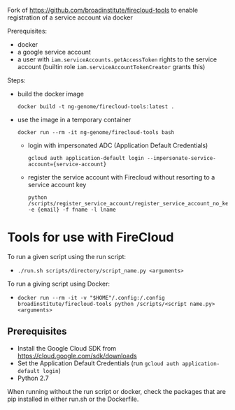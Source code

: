 Fork of https://github.com/broadinstitute/firecloud-tools to enable registration of a service account via docker

Prerequisites:
* docker
* a google service account
* a user with `iam.serviceAccounts.getAccessToken` rights to the service account (builtin role `iam.serviceAccountTokenCreator` grants this)

Steps:
* build the docker image
  ```
  docker build -t ng-genome/firecloud-tools:latest .
  ```
* use the image in a temporary container
  ```
  docker run --rm -it ng-genome/firecloud-tools bash
  ```
  * login with impersonated ADC (Application Default Credentials)
    ```
    gcloud auth application-default login --impersonate-service-account={service-account}
    ```
  * register the service account with Firecloud without resorting to a service account key
    ```
    python /scripts/register_service_account/register_service_account_no_keyfile.py -e {email} -f fname -l lname
    ```

# Tools for use with FireCloud
To run a given script using the run script:

  * `./run.sh scripts/directory/script_name.py <arguments>`

To run a giving script using Docker:

  * `docker run --rm -it -v "$HOME"/.config:/.config broadinstitute/firecloud-tools python /scripts/<script name.py> <arguments>`

## Prerequisites
* Install the Google Cloud SDK from https://cloud.google.com/sdk/downloads
* Set the Application Default Credentials (run `gcloud auth application-default login`)
* Python 2.7

When running without the run script or docker, check the packages that are pip
installed in either run.sh or the Dockerfile.